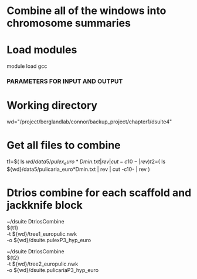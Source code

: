 # Combine all of the windows into chromosome summaries

# Load modules
module load gcc

### PARAMETERS FOR INPUT AND OUTPUT ###

# Working directory
wd="/project/berglandlab/connor/backup_project/chapter1/dsuite4"

# Get all files to combine
t1=$( ls ${wd}/data5/pulex_euro*Dmin.txt | rev |  cut -c10- | rev )
t2=$( ls ${wd}/data5/pulicaria_euro*Dmin.txt | rev |  cut -c10- | rev )

# Dtrios combine for each scaffold and jackknife block
~/dsuite DtriosCombine \
${t1} \
-t ${wd}/tree1_europulic.nwk \
-o ${wd}/dsuite.pulexP3_hyp_euro

~/dsuite DtriosCombine \
${t2} \
-t ${wd}/tree2_europulic.nwk \
-o ${wd}/dsuite.pulicariaP3_hyp_euro
